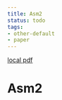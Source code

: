 ```yaml
---
title: Asm2
status: todo
tags:
- other-default
- paper
---
```


[local pdf](../../../pdfs/asm2.pdf)

# Asm2
